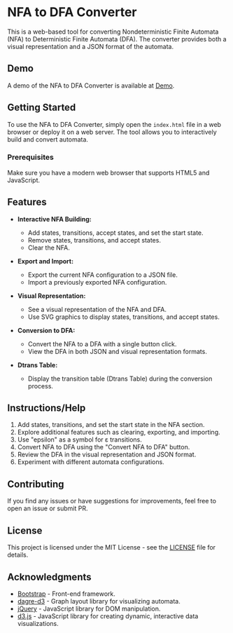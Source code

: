 # NFA to DFA Converter

This is a web-based tool for converting Nondeterministic Finite Automata (NFA) to Deterministic Finite Automata (DFA). The converter provides both a visual representation and a JSON format of the automata.

## Demo

A demo of the NFA to DFA Converter is available at [Demo](https://matinkg.github.io/nfa-to-dfa/).

## Getting Started

To use the NFA to DFA Converter, simply open the `index.html` file in a web browser or deploy it on a web server. The tool allows you to interactively build and convert automata.

### Prerequisites

Make sure you have a modern web browser that supports HTML5 and JavaScript.

## Features

- **Interactive NFA Building:**
  - Add states, transitions, accept states, and set the start state.
  - Remove states, transitions, and accept states.
  - Clear the NFA.

- **Export and Import:**
  - Export the current NFA configuration to a JSON file.
  - Import a previously exported NFA configuration.

- **Visual Representation:**
  - See a visual representation of the NFA and DFA.
  - Use SVG graphics to display states, transitions, and accept states.

- **Conversion to DFA:**
  - Convert the NFA to a DFA with a single button click.
  - View the DFA in both JSON and visual representation formats.

- **Dtrans Table:**
  - Display the transition table (Dtrans Table) during the conversion process.

## Instructions/Help

1. Add states, transitions, and set the start state in the NFA section.
2. Explore additional features such as clearing, exporting, and importing.
3. Use "epsilon" as a symbol for ε transitions.
4. Convert NFA to DFA using the "Convert NFA to DFA" button.
5. Review the DFA in the visual representation and JSON format.
6. Experiment with different automata configurations.

## Contributing

If you find any issues or have suggestions for improvements, feel free to open an issue or submit PR.

## License

This project is licensed under the MIT License - see the [LICENSE](LICENSE) file for details.

## Acknowledgments

- [Bootstrap](https://getbootstrap.com/) - Front-end framework.
- [dagre-d3](https://github.com/dagrejs/dagre-d3) - Graph layout library for visualizing automata.
- [jQuery](https://jquery.com/) - JavaScript library for DOM manipulation.
- [d3.js](https://d3js.org/) - JavaScript library for creating dynamic, interactive data visualizations.
